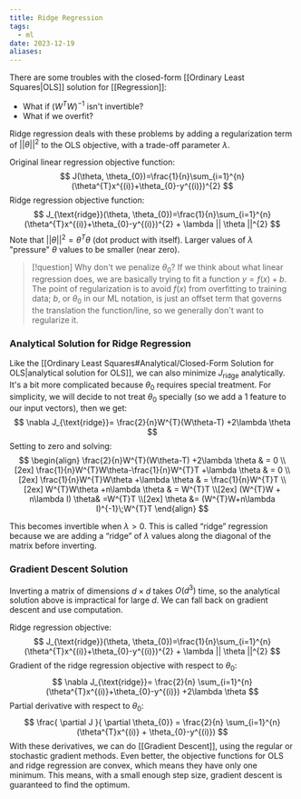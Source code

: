 ```yaml
---
title: Ridge Regression
tags:
  - ml
date: 2023-12-19
aliases:
---
```

There are some troubles with the closed-form [[Ordinary Least Squares|OLS]] solution for [[Regression]]:
- What if $(W^{T}W)^{-1}$ isn't invertible?
- What if we overfit?

Ridge regression deals with these problems by adding a regularization term of $|| \theta ||^{2}$ to the OLS objective, with a trade-off parameter $\lambda$.

Original linear regression objective function:
$$
J(\theta, \theta_{0})=\frac{1}{n}\sum_{i=1}^{n}(\theta^{T}x^{(i)}+\theta_{0}-y^{(i)})^{2}
$$
Ridge regression objective function:
$$
J_{\text{ridge}}(\theta, \theta_{0})=\frac{1}{n}\sum_{i=1}^{n}(\theta^{T}x^{(i)}+\theta_{0}-y^{(i)})^{2} + \lambda || \theta ||^{2}
$$
Note that $|| \theta ||^{2} = \theta^{T}\theta$ (dot product with itself). Larger values of $\lambda$ "pressure" $\theta$ values to be smaller (near zero). 

>[!question] Why don't we penalize $\theta_{0}$?
>If we think about what linear regression does, we are basically trying to fit a function $y=f(x) + b$. The point of regularization is to avoid $f(x)$ from overfitting to training data; $b$, or $\theta_{0}$ in our ML notation, is just an offset term that governs the translation the function/line, so we generally don't want to regularize it.

### Analytical Solution for Ridge Regression
Like the [[Ordinary Least Squares#Analytical/Closed-Form Solution for OLS|analytical solution for OLS]], we can also minimize $J_{\text{ridge}}$ analytically. It's a bit more complicated because $\theta_{0}$ requires special treatment. For simplicity, we will decide to not treat $\theta_{0}$ specially (so we add a 1 feature to our input vectors), then we get:
$$
\nabla J_{\text{ridge}}= \frac{2}{n}W^{T}(W\theta-T) +2\lambda \theta
$$
Setting to zero and solving:
$$
\begin{align}
\frac{2}{n}W^{T}(W\theta-T) +2\lambda \theta & = 0 \\[2ex]
\frac{1}{n}W^{T}W\theta-\frac{1}{n}W^{T}T +\lambda \theta  & = 0  \\[2ex]  
\frac{1}{n}W^{T}W\theta +\lambda \theta  & = \frac{1}{n}W^{T}T  \\[2ex] 
W^{T}W\theta +n\lambda \theta  & = W^{T}T \\[2ex]
(W^{T}W + n\lambda I) \theta& =W^{T}T \\[2ex]
\theta  &= (W^{T}W+n\lambda I)^{-1}\;W^{T}T
\end{align}
$$

This becomes invertible when $\lambda > 0$. This is called “ridge” regression because we are adding a “ridge” of $\lambda$ values along the diagonal of the matrix before inverting.

### Gradient Descent Solution
Inverting a matrix of dimensions $d \times d$ takes $O(d^{3})$ time, so the analytical solution above is impractical for large $d$. We can fall back on gradient descent and use computation.

Ridge regression objective:
$$
J_{\text{ridge}}(\theta, \theta_{0})=\frac{1}{n}\sum_{i=1}^{n}(\theta^{T}x^{(i)}+\theta_{0}-y^{(i)})^{2} + \lambda || \theta ||^{2}
$$
Gradient of the ridge regression objective with respect to $\theta_{0}$:
$$
\nabla J_{\text{ridge}}= \frac{2}{n} \sum_{i=1}^{n}(\theta^{T}x^{(i)}+\theta_{0}-y^{(i)}) +2\lambda \theta
$$
Partial derivative with respect to $\theta_{0}$:
$$
\frac{ \partial J }{ \partial \theta_{0}} = \frac{2}{n} \sum_{i=1}^{n}(\theta^{T}x^{(i)} + \theta_{0}-y^{(i)})  
$$
With these derivatives, we can do [[Gradient Descent]], using the regular or stochastic gradient methods. Even better, the objective functions for OLS and ridge regression are convex, which means they have only one minimum. This means, with a small enough step size, gradient descent is guaranteed to find the optimum.